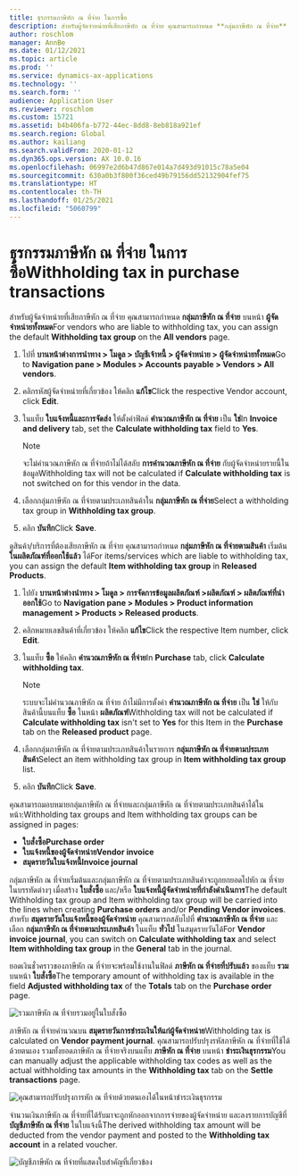 ```yaml
---
title: ธุรกรรมภาษีหัก ณ ที่จ่าย ในการซื้อ
description: สำหรับผู้จัดจำหน่ายที่เสียภาษีหัก ณ ที่จ่าย คุณสามารถกําหนด **กลุ่มภาษีหัก ณ ที่จ่าย** บนหน้า **ผู้จัดจำหน่ายทั้งหมด**
author: roschlom
manager: AnnBe
ms.date: 01/12/2021
ms.topic: article
ms.prod: ''
ms.service: dynamics-ax-applications
ms.technology: ''
ms.search.form: ''
audience: Application User
ms.reviewer: roschlom
ms.custom: 15721
ms.assetid: b4b406fa-b772-44ec-8dd8-8eb818a921ef
ms.search.region: Global
ms.author: kailiang
ms.search.validFrom: 2020-01-12
ms.dyn365.ops.version: AX 10.0.16
ms.openlocfilehash: 06997e2d6b47d867e014a7d493d91015c78a5e04
ms.sourcegitcommit: 630a0b3f800f36ced49b79156dd52132904fef75
ms.translationtype: HT
ms.contentlocale: th-TH
ms.lasthandoff: 01/25/2021
ms.locfileid: "5060799"
---
```

# <a name="withholding-tax-in-purchase-transactions"></a><span data-ttu-id="7771d-103">ธุรกรรมภาษีหัก ณ ที่จ่าย ในการซื้อ</span><span class="sxs-lookup"><span data-stu-id="7771d-103">Withholding tax in purchase transactions</span></span>

<span data-ttu-id="7771d-104">สำหรับผู้จัดจำหน่ายที่เสียภาษีหัก ณ ที่จ่าย คุณสามารถกําหนด **กลุ่มภาษีหัก ณ ที่จ่าย** บนหน้า **ผู้จัดจำหน่ายทั้งหมด**</span><span class="sxs-lookup"><span data-stu-id="7771d-104">For vendors who are liable to withholding tax, you can assign the default **Withholding tax group** on the **All vendors** page.</span></span>

1. <span data-ttu-id="7771d-105">ไปที่ **บานหน้าต่างการนำทาง > โมดูล > บัญชีเจ้าหนี้ > ผู้จัดจำหน่าย > ผู้จัดจำหน่ายทั้งหมด**</span><span class="sxs-lookup"><span data-stu-id="7771d-105">Go to **Navigation pane > Modules > Accounts payable > Vendors > All vendors**.</span></span>

2. <span data-ttu-id="7771d-106">คลิกรหัสผู้จัดจำหน่ายที่เกี่ยวข้อง ให้คลิก **แก้ไข**</span><span class="sxs-lookup"><span data-stu-id="7771d-106">Click the respective Vendor account, click **Edit**.</span></span>

3. <span data-ttu-id="7771d-107">ในแท็บ **ใบแจ้งหนี้และการจัดส่ง** ให้ตั้งค่าฟิลด์ **คํานวณภาษีหัก ณ ที่จ่าย** เป็น **ใช่**</span><span class="sxs-lookup"><span data-stu-id="7771d-107">In **Invoice and delivery** tab, set the **Calculate withholding tax** field to **Yes**.</span></span>

   > [!NOTE] 
   > <span data-ttu-id="7771d-108">จะไม่คํานวณภาษีหัก ณ ที่จ่ายถ้าไม่ได้สลับ **การคํานวณภาษีหัก ณ ที่จ่าย** กับผู้จัดจำหน่ายรายนี้ในข้อมูล</span><span class="sxs-lookup"><span data-stu-id="7771d-108">Withholding tax will not be calculated if **Calculate withholding tax** is not switched on for this vendor in the data.</span></span>

4. <span data-ttu-id="7771d-109">เลือกกลุ่มภาษีหัก ณ ที่จ่ายตามประเภทสินค้าใน **กลุ่มภาษีหัก ณ ที่จ่าย**</span><span class="sxs-lookup"><span data-stu-id="7771d-109">Select a withholding tax group in **Withholding tax group**.</span></span>

5. <span data-ttu-id="7771d-110">คลิก **บันทึก**</span><span class="sxs-lookup"><span data-stu-id="7771d-110">Click **Save**.</span></span>

<span data-ttu-id="7771d-111">ดูสินค้า/บริการที่ต้องเสียภาษีหัก ณ ที่จ่าย คุณสามารถกําหนด **กลุ่มภาษีหัก ณ ที่จ่ายตามสินค้า** เริ่มต้น **ในผลิตภัณฑ์ที่ออกใช้แล้ว** ได้</span><span class="sxs-lookup"><span data-stu-id="7771d-111">For items/services which are liable to withholding tax, you can assign the default **Item withholding tax group** in **Released Products**.</span></span>

1. <span data-ttu-id="7771d-112">ไปยัง **บานหน้าต่างนำทาง > โมดูล > การจัดการข้อมูลผลิตภัณฑ์ >ผลิตภัณฑ์ > ผลิตภัณฑ์ที่นำออกใช้**</span><span class="sxs-lookup"><span data-stu-id="7771d-112">Go to **Navigation pane > Modules > Product information management > Products > Released products**.</span></span>

2. <span data-ttu-id="7771d-113">คลิกหมายเลขสินค้าที่เกี่ยวข้อง ให้คลิก **แก้ไข**</span><span class="sxs-lookup"><span data-stu-id="7771d-113">Click the respective Item number, click **Edit**.</span></span>

3. <span data-ttu-id="7771d-114">ในแท็บ **ซื้อ** ให้คลิก **คํานวณภาษีหัก ณ ที่จ่าย**</span><span class="sxs-lookup"><span data-stu-id="7771d-114">In **Purchase** tab, click **Calculate withholding tax**.</span></span>

   > [!NOTE] 
   > <span data-ttu-id="7771d-115">ระบบจะไม่คํานวณภาษีหัก ณ ที่จ่าย ถ้าไม่มีการตั้งค่า **คํานวณภาษีหัก ณ ที่จ่าย** เป็น **ใช่** ให้กับสินค้านี้บนแท็บ **ซื้อ** ในหน้า **ผลิตภัณฑ์**</span><span class="sxs-lookup"><span data-stu-id="7771d-115">Withholding tax will not be calculated if **Calculate withholding tax** isn't set to **Yes** for this Item in the **Purchase** tab on the **Released product** page.</span></span>

4. <span data-ttu-id="7771d-116">เลือกกลุ่มภาษีหัก ณ ที่จ่ายตามประเภทสินค้าในรายการ **กลุ่มภาษีหัก ณ ที่จ่ายตามประเภทสินค้า**</span><span class="sxs-lookup"><span data-stu-id="7771d-116">Select an item withholding tax group in **Item withholding tax group** list.</span></span>

5. <span data-ttu-id="7771d-117">คลิก **บันทึก**</span><span class="sxs-lookup"><span data-stu-id="7771d-117">Click **Save**.</span></span>

<span data-ttu-id="7771d-118">คุณสามารถมอบหมายกลุ่มภาษีหัก ณ ที่จ่ายและกลุ่มภาษีหัก ณ ที่จ่ายตามประเภทสินค้าได้ในหน้า:</span><span class="sxs-lookup"><span data-stu-id="7771d-118">Withholding tax groups and Item withholding tax groups can be assigned in pages:</span></span> 

- <span data-ttu-id="7771d-119">**ใบสั่งซื้อ**</span><span class="sxs-lookup"><span data-stu-id="7771d-119">**Purchase order**</span></span>
- <span data-ttu-id="7771d-120">**ใบแจ้งหนี้ของผู้จัดจำหน่าย**</span><span class="sxs-lookup"><span data-stu-id="7771d-120">**Vendor invoice**</span></span>
- <span data-ttu-id="7771d-121">**สมุดรายวันใบแจ้งหนี้**</span><span class="sxs-lookup"><span data-stu-id="7771d-121">**Invoice journal**</span></span>

<span data-ttu-id="7771d-122">กลุ่มภาษีหัก ณ ที่จ่ายเริ่มต้นและกลุ่มภาษีหัก ณ ที่จ่ายตามประเภทสินค้าจะถูกยกยอดไปหัก ณ ที่จ่ายในบรรทัดต่างๆ เมื่อสร้าง **ใบสั่งซื้อ** และ/หรือ **ใบแจ้งหนี้ผู้จัดจำหน่ายที่กำลังดำเนินการ**</span><span class="sxs-lookup"><span data-stu-id="7771d-122">The default Withholding tax group and Item withholding tax group will be carried into the lines when creating **Purchase orders** and/or **Pending Vendor invoices**.</span></span> <span data-ttu-id="7771d-123">สำหรับ **สมุดรายวันใบแจ้งหนี้ของผู้จัดจำหน่าย** คุณสามารถสลับไปที่ **คํานวณภาษีหัก ณ ที่จ่าย** และเลือก **กลุ่มภาษีหัก ณ ที่จ่ายตามประเภทสินค้า** ในแท็บ **ทั่วไป** ในสมุดรายวันได้</span><span class="sxs-lookup"><span data-stu-id="7771d-123">For **Vendor invoice journal**, you can switch on **Calculate withholding tax** and select **Item withholding tax group** in the **General** tab in the journal.</span></span>

<span data-ttu-id="7771d-124">ยอดเงินชั่วคราวของภาษีหัก ณ ที่จ่ายจะพร้อมใช้งานในฟิลด์ **ภาษีหัก ณ ที่จ่ายที่ปรับแล้ว** ของแท็บ **รวม** บนหน้า **ใบสั่งซื้อ**</span><span class="sxs-lookup"><span data-stu-id="7771d-124">The temporary amount of withholding tax is available in the field **Adjusted withholding tax** of the **Totals** tab on the **Purchase order** page.</span></span>

![รวมภาษีหัก ณ ที่จ่ายรวมอยู่ในใบสั่งซื้อ](media/withholding-tax-adjusted.png)

<span data-ttu-id="7771d-126">ภาษีหัก ณ ที่จ่ายคำนวณบน **สมุดรายวันการชำระเงินให้แก่ผู้จัดจำหน่าย**</span><span class="sxs-lookup"><span data-stu-id="7771d-126">Withholding tax is calculated on **Vendor payment journal**.</span></span> <span data-ttu-id="7771d-127">คุณสามารถปรับปรุงรหัสภาษีหัก ณ ที่จ่ายที่ใช้ได้ด้วยตนเอง รวมทั้งยอดภาษีหัก ณ ที่จ่ายจริงบนแท็บ **ภาษีหัก ณ ที่จ่าย** บนหน้า **ชำระเงินธุรกรรม**</span><span class="sxs-lookup"><span data-stu-id="7771d-127">You can manually adjust the applicable withholding tax codes as well as the actual withholding tax amounts in the **Withholding tax** tab on the **Settle transactions** page.</span></span>

![คุณสามารถปรับปรุงการหัก ณ ที่จ่ายด้วยตนเองได้ในหน้าชำระเงินธุรกรรม](media/withholding-tax-vendor-payment-tab.png)

<span data-ttu-id="7771d-129">จํานวนเงินภาษีหัก ณ ที่จ่ายที่ได้รับมาจะถูกหักออกจากการจ่ายของผู้จัดจำหน่าย และลงรายการบัญชีที่ **บัญชีภาษีหัก ณ ที่จ่าย** ในใบแจ้งนี้</span><span class="sxs-lookup"><span data-stu-id="7771d-129">The derived withholding tax amount will be deducted from the vendor payment and posted to the **Withholding tax account** in a related voucher.</span></span>

![บัญชีภาษีหัก ณ ที่จ่ายที่แสดงใบสำคัญที่เกี่ยวข้อง](media/withholding-tax-adjusted.png)
